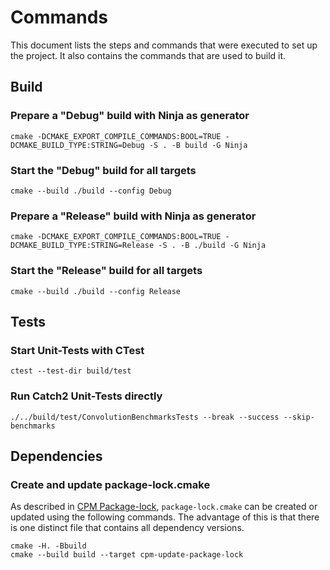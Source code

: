 # Commands
This document lists the steps and commands that were executed to set up the project.
It also contains the commands that are used to build it.

## Build

### Prepare a "Debug" build with Ninja as generator
```shell
cmake -DCMAKE_EXPORT_COMPILE_COMMANDS:BOOL=TRUE -DCMAKE_BUILD_TYPE:STRING=Debug -S . -B build -G Ninja
```

### Start the "Debug" build for all targets
```shell
cmake --build ./build --config Debug 
```

### Prepare a "Release" build with Ninja as generator
```shell
cmake -DCMAKE_EXPORT_COMPILE_COMMANDS:BOOL=TRUE -DCMAKE_BUILD_TYPE:STRING=Release -S . -B ./build -G Ninja
```

### Start the "Release" build for all targets
```shell
cmake --build ./build --config Release 
```

## Tests

### Start Unit-Tests with CTest
```shell
ctest --test-dir build/test
```

### Run Catch2 Unit-Tests directly

```shell
./../build/test/ConvolutionBenchmarksTests --break --success --skip-benchmarks
```

## Dependencies

### Create and update package-lock.cmake
As described in [CPM Package-lock](https://github.com/cpm-cmake/CPM.cmake/wiki/Package-lock), `package-lock.cmake` can be created or updated using the following commands. The advantage of this is that there is one distinct file that contains all
dependency versions.

```shell
cmake -H. -Bbuild
cmake --build build --target cpm-update-package-lock 
```